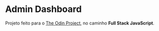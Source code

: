 # Admin Dashboard

Projeto feito para o [The Odin Project](https://www.theodinproject.com), no caminho **Full Stack JavaScript**.